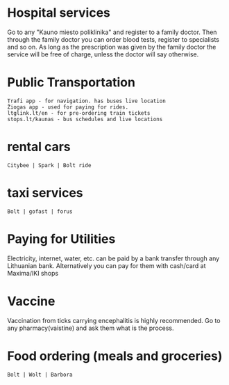 
# Hospital services

Go to any "Kauno miesto poliklinika" and register to a family doctor.
Then through the family doctor you can order blood tests, register to specialists and so on.
As long as the prescription was given by the family doctor the service will be free of charge, unless the doctor will say otherwise.

# Public Transportation 

```text
Trafi app - for navigation. has buses live location
Žiogas app - used for paying for rides. 
ltglink.lt/en - for pre-ordering train tickets
stops.lt/kaunas - bus schedules and live locations
```

# rental cars

`Citybee | Spark | Bolt ride`

# taxi services

`Bolt | gofast | forus`


# Paying for Utilities

Electricity, internet, water, etc. can be paid by a bank transfer through any Lithuanian bank. Alternatively you can pay for them with cash/card at Maxima/IKI shops

# Vaccine 

Vaccination from ticks carrying encephalitis is highly recommended. Go to any pharmacy(vaistine) and ask them what is the process.

# Food ordering (meals and groceries)

`Bolt | Wolt | Barbora`

